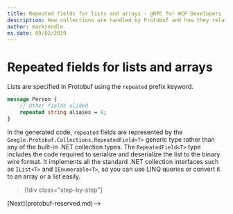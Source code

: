 ```yaml
---
title: Repeated fields for lists and arrays - gRPC for WCF Developers
description: How collections are handled by Protobuf and how they related to .NET collections
author: markrendle
ms.date: 09/02/2019
---
```


# Repeated fields for lists and arrays

Lists are specified in Protobuf using the `repeated` prefix keyword.

```protobuf
message Person {
    // Other fields elided
    repeated string aliases = 8;
}
```

In the generated code, `repeated` fields are represented by the `Google.Protobuf.Collections.RepeatedField<T>` generic type rather than any of the built-in .NET collection types. The `RepeatedField<T>` type includes the code required to serialize and deserialize the list to the binary wire format. It implements all the standard .NET collection interfaces such as `IList<T>` and `IEnumerable<T>`, so you can use LINQ queries or convert it to an array or a list easily.

>[!div class="step-by-step"]
<!-->[Next](protobuf-reserved.md)-->
